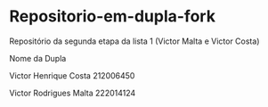 # Repositorio-em-dupla-fork
Repositório da segunda etapa da lista 1 (Victor Malta e Victor Costa)

Nome da Dupla

Victor Henrique Costa 212006450

Victor Rodrigues Malta 222014124
